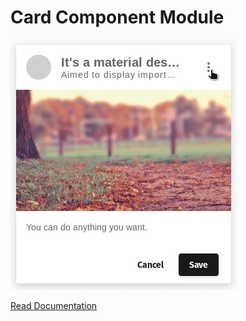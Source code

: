 # Card Component Module
![demogif](src/lib/assets/demo.gif)

[Read Documentation](https://redwallsolutions.github.io/card-component-module/)
